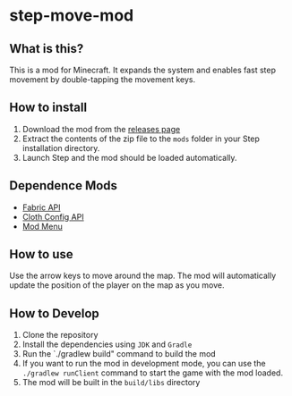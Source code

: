 # step-move-mod

## What is this?
This is a mod for Minecraft.
It expands the system and enables fast step movement by double-tapping the movement keys.

## How to install
1. Download the mod from the [releases page](https://github.com/yuu-sky20/step-move-mod/releases/latest)
2. Extract the contents of the zip file to the `mods` folder in your Step installation directory.
3. Launch Step and the mod should be loaded automatically.

## Dependence Mods
- [Fabric API](https://www.curseforge.com/minecraft/mc-mods/fabric-api)
- [Cloth Config API](https://www.curseforge.com/minecraft/mc-mods/cloth-config)
- [Mod Menu](https://www.curseforge.com/minecraft/mc-mods/modmenu)

## How to use
Use the arrow keys to move around the map. The mod will automatically update the position of the player on the map as you move.

## How to Develop

1. Clone the repository
2. Install the dependencies using `JDK` and `Gradle`
3. Run the `./gradlew build" command to build the mod
5. If you want to run the mod in development mode, you can use the `./gradlew runClient` command to start the game with the mod loaded.
4. The mod will be built in the `build/libs` directory